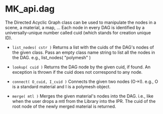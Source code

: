 # MK_api.dag

The Directed Acyclic Graph class can be used to manipulate the nodes
in a scene, a material, a map, ...
Each node in every DAG is identified by a universally-unique number
called cuid (which stands for creation unique ID).

- `list_nodes( cstr )`
Returns a list with the cuids of the DAG's nodes of the given class.
Pass an empty class name string to list all the nodes in the DAG.
e.g., list_nodes( "polymesh" )

- `lookup( cuid )`
Returns the DAG node by the given cuid, if found.
An exception is thrown if the cuid does not correspond to any node.

- `connect( O_cuid, I_cuid )`
Connects the given two nodes (O->I).
e.g., O is a standard material and I is a polymesh object.

- `merge( mtl )`
Merges the given material's nodes into the DAG.
i.e., like when the user drops a mtl from the Library into the IPR.
The cuid of the root node of the newly merged material is returned.
